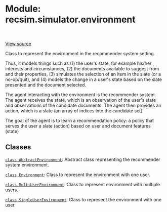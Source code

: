 <div itemscope itemtype="http://developers.google.com/ReferenceObject">
<meta itemprop="name" content="recsim.simulator.environment" />
<meta itemprop="path" content="Stable" />
</div>

# Module: recsim.simulator.environment

<table class="tfo-notebook-buttons tfo-api" align="left">
</table>

<a target="_blank" href="https://github.com/google-research/recsim/tree/master/recsim/simulator/environment.py">View
source</a>

Class to represent the environment in the recommender system setting.


Thus, it models things such as (1) the user's state, for example his/her
interests and circumstances, (2) the documents available to suggest from and
their properties, (3) simulates the selection of an item in the slate (or a
no-op/quit), and (4) models the change in a user's state based on the slate
presented and the document selected.

The agent interacting with the environment is the recommender system. The agent
receives the state, which is an observation of the user's state and observations
of the candidate documents. The agent then provides an action, which is a slate
(an array of indices into the candidate set).

The goal of the agent is to learn a recommendation policy: a policy that serves
the user a slate (action) based on user and document features (state)

## Classes

[`class AbstractEnvironment`](../../recsim/simulator/environment/AbstractEnvironment.md):
Abstract class representing the recommender system environment.

[`class Environment`](../../recsim/simulator/environment/Environment.md): Class
to represent the environment with one user.

[`class MultiUserEnvironment`](../../recsim/simulator/environment/MultiUserEnvironment.md):
Class to represent environment with multiple users.

[`class SingleUserEnvironment`](../../recsim/simulator/environment/Environment.md):
Class to represent the environment with one user.
